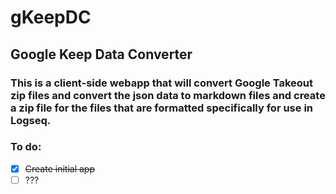 # gKeepDC

## Google Keep Data Converter

### This is a client-side webapp that will convert Google Takeout zip files and convert the json data to markdown files and create a zip file for the files that are formatted specifically for use in Logseq.

<!-- <img src="public/alphaScreenshot2.png" width="250" /> -->

### To do:
- [x] ~~Create initial app~~
- [ ] ???
